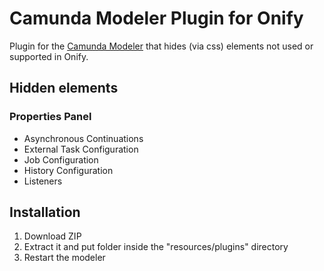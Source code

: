 # Camunda Modeler Plugin for Onify

Plugin for the [Camunda Modeler](https://camunda.com/download/modeler/) that hides (via css) elements not used or supported in Onify.

## Hidden elements

### Properties Panel

* Asynchronous Continuations
* External Task Configuration
* Job Configuration
* History Configuration
* Listeners

## Installation

1. Download ZIP
2. Extract it and put folder inside the "resources/plugins" directory
3. Restart the modeler
